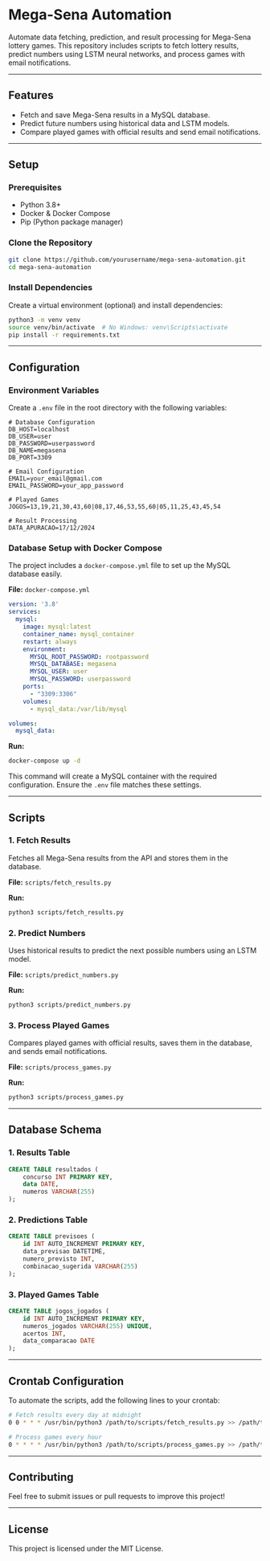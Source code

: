 # Mega-Sena Automation

Automate data fetching, prediction, and result processing for Mega-Sena lottery games. This repository includes scripts to fetch lottery results, predict numbers using LSTM neural networks, and process games with email notifications.

---

## **Features**

- Fetch and save Mega-Sena results in a MySQL database.
- Predict future numbers using historical data and LSTM models.
- Compare played games with official results and send email notifications.

---

## **Setup**

### **Prerequisites**

- Python 3.8+
- Docker & Docker Compose
- Pip (Python package manager)

### **Clone the Repository**

```bash
git clone https://github.com/yourusername/mega-sena-automation.git
cd mega-sena-automation
```

### **Install Dependencies**

Create a virtual environment (optional) and install dependencies:

```bash
python3 -m venv venv
source venv/bin/activate  # No Windows: venv\Scripts\activate
pip install -r requirements.txt
```

---

## **Configuration**

### **Environment Variables**

Create a `.env` file in the root directory with the following variables:

```env
# Database Configuration
DB_HOST=localhost
DB_USER=user
DB_PASSWORD=userpassword
DB_NAME=megasena
DB_PORT=3309

# Email Configuration
EMAIL=your_email@gmail.com
EMAIL_PASSWORD=your_app_password

# Played Games
JOGOS=13,19,21,30,43,60|08,17,46,53,55,60|05,11,25,43,45,54

# Result Processing
DATA_APURACAO=17/12/2024
```

### **Database Setup with Docker Compose**

The project includes a `docker-compose.yml` file to set up the MySQL database easily.

**File:** `docker-compose.yml`

```yaml
version: '3.8'
services:
  mysql:
    image: mysql:latest
    container_name: mysql_container
    restart: always
    environment:
      MYSQL_ROOT_PASSWORD: rootpassword
      MYSQL_DATABASE: megasena
      MYSQL_USER: user
      MYSQL_PASSWORD: userpassword
    ports:
      - "3309:3306"
    volumes:
      - mysql_data:/var/lib/mysql

volumes:
  mysql_data:
```

**Run:**

```bash
docker-compose up -d
```

This command will create a MySQL container with the required configuration. Ensure the `.env` file matches these settings.

---

## **Scripts**

### **1. Fetch Results**

Fetches all Mega-Sena results from the API and stores them in the database.

**File:** `scripts/fetch_results.py`

**Run:**

```bash
python3 scripts/fetch_results.py
```

### **2. Predict Numbers**

Uses historical results to predict the next possible numbers using an LSTM model.

**File:** `scripts/predict_numbers.py`

**Run:**

```bash
python3 scripts/predict_numbers.py
```

### **3. Process Played Games**

Compares played games with official results, saves them in the database, and sends email notifications.

**File:** `scripts/process_games.py`

**Run:**

```bash
python3 scripts/process_games.py
```

---

## **Database Schema**

### **1. Results Table**

```sql
CREATE TABLE resultados (
    concurso INT PRIMARY KEY,
    data DATE,
    numeros VARCHAR(255)
);
```

### **2. Predictions Table**

```sql
CREATE TABLE previsoes (
    id INT AUTO_INCREMENT PRIMARY KEY,
    data_previsao DATETIME,
    numero_previsto INT,
    combinacao_sugerida VARCHAR(255)
);
```

### **3. Played Games Table**

```sql
CREATE TABLE jogos_jogados (
    id INT AUTO_INCREMENT PRIMARY KEY,
    numeros_jogados VARCHAR(255) UNIQUE,
    acertos INT,
    data_comparacao DATE
);
```

---

## **Crontab Configuration**

To automate the scripts, add the following lines to your crontab:

```bash
# Fetch results every day at midnight
0 0 * * * /usr/bin/python3 /path/to/scripts/fetch_results.py >> /path/to/logs/fetch_results.log 2>&1

# Process games every hour
0 * * * * /usr/bin/python3 /path/to/scripts/process_games.py >> /path/to/logs/process_games.log 2>&1
```

---

## **Contributing**

Feel free to submit issues or pull requests to improve this project!

---

## **License**

This project is licensed under the MIT License.
